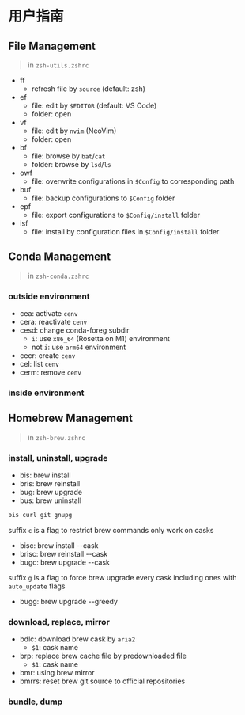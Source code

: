 # 用户指南

## File Management

> in `zsh-utils.zshrc`

- ff
  - refresh file by `source` (default: zsh)
- ef
  - file: edit by `$EDITOR` (default: VS Code)
  - folder: open
- vf
  - file: edit by `nvim` (NeoVim)
  - folder: open
- bf
  - file: browse by `bat`/`cat`
  - folder: browse by `lsd`/`ls`
- owf
  - file: overwrite configurations in `$Config` to corresponding path
- buf
  - file: backup configurations to `$Config` folder
- epf
  - file: export configurations to `$Config/install` folder
- isf
  - file: install by configuration files in `$Config/install` folder

## Conda Management

> in `zsh-conda.zshrc`

### outside environment

- cea: activate `cenv`
- cera: reactivate `cenv`
- cesd: change conda-foreg subdir
  - `i`: use `x86_64` (Rosetta on M1) environment
  - not `i`: use `arm64` environment
- cecr: create `cenv`
- cel: list `cenv`
- cerm: remove `cenv`

### inside environment

## Homebrew Management

> in `zsh-brew.zshrc`

### install, uninstall, upgrade

- bis: brew install
- bris: brew reinstall
- bug: brew upgrade
- bus: brew uninstall

```bash
bis curl git gnupg
```

suffix `c` is a flag to restrict brew commands only work on casks

- bisc: brew install --cask
- brisc: brew reinstall --cask
- bugc: brew upgrade --cask

suffix `g` is a flag to force brew upgrade every cask including ones with `auto_update` flags

- bugg: brew upgrade --greedy

### download, replace, mirror

- bdlc: download brew cask by `aria2`
  - `$1`: cask name
- brp: replace brew cache file by predownloaded file
  - `$1`: cask name
- bmr: using brew mirror
- bmrrs: reset brew git source to official repositories

### bundle, dump
